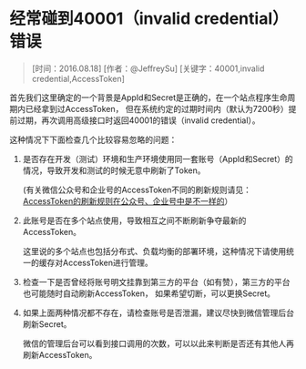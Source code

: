 # 经常碰到40001（invalid credential）错误

> [时间：2016.08.18] [作者：@JeffreySu] [关键字：40001,invalid credential,AccessToken]

首先我们这里确定的一个背景是AppId和Secret是正确的，在一个站点程序生命周期内已经拿到过AccessToken，
但在系统约定的过期时间内（默认为7200秒）提前过期，再次调用高级接口时返回40001的错误（invalid credential）。

这种情况下下面检查几个比较容易忽略的问题：

1. 是否存在开发（测试）环境和生产环境使用同一套账号（AppId和Secret）的情况，导致开发和测试的时候无意中刷新了Token。

    (有关微信公众号和企业号的AccessToken不同的刷新规则请见：[AccessToken的刷新规则在公众号、企业号中是不一样的](https://github.com/JeffreySu/WeixinResource/blob/master/%E9%82%A3%E4%BA%9B%E5%B9%B4%E6%88%91%E4%BB%AC%E8%B8%A9%E8%BF%87%E7%9A%84%E5%9D%91/20160815-AccessToken%E7%9A%84%E5%88%B7%E6%96%B0%E8%A7%84%E5%88%99%E5%9C%A8%E5%85%AC%E4%BC%97%E5%8F%B7%E3%80%81%E4%BC%81%E4%B8%9A%E5%8F%B7%E4%B8%AD%E6%98%AF%E4%B8%8D%E4%B8%80%E6%A0%B7%E7%9A%84.md)）

2. 此账号是否在多个站点使用，导致相互之间不断刷新争夺最新的AccessToken。

    这里说的多个站点也包括分布式、负载均衡的部署环境，这种情况下请使用统一的缓存对AccessToken进行管理。

3. 检查一下是否曾经将账号明文挂靠到第三方的平台（如有赞），第三方的平台也可能随时自动刷新AccessToken，
如果希望切断，可以更换Secret。

4. 如果上面两种情况都不存在，请检查账号是否泄漏，建议尽快到微信管理后台刷新Secret。

    微信的管理后台可以看到接口调用的次数，可以以此来判断是否还有其他人再刷新AccessToken。

